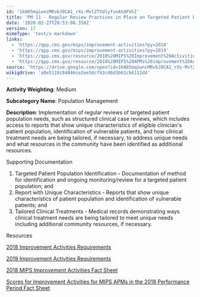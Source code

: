 ```yaml
---
id: '1kN85mqiwncMRvbJ0CA1_rXs-MvtZTXdlyfunAtdFVhI'
title: 'PM 11 - Regular Review Practices in Place on Targeted Patient Population Needs'
date: '2020-02-27T20:53:08.350Z'
version: 17
mimeType: 'text/x-markdown'
links:
  - 'https://qpp.cms.gov/mips/improvement-activities?py=2018'
  - 'https://qpp.cms.gov/mips/improvement-activities?py=2019'
  - 'https://qpp.cms.gov/resource/2018%20MIPS%20Improvement%20Activities%20Fact%20Sheet'
  - 'https://qpp.cms.gov/resource/2018%20MIPS%20APMs%20improvement%20Activities%20scores%20fact%20sheet'
source: 'https://drive.google.com/open?id=1kN85mqiwncMRvbJ0CA1_rXs-MvtZTXdlyfunAtdFVhI'
wikigdrive: 'a0e5118c84846ce2ee58cf93cd6d3b61cb6112d4'
---
```

**Activity Weighting**: Medium

**Subcategory Name**: Population Management

**Description**: Implementation of regular reviews of targeted patient population needs, such as structured clinical case reviews, which includes access to reports that show unique characteristics of eligible clinician's patient population, identification of vulnerable patients, and how clinical treatment needs are being tailored, if necessary, to address unique needs and what resources in the community have been identified as additional resources.

Supporting Documentation

1. Targeted Patient Population Identification - Documentation of method for identification and ongoing monitoring/review for a targeted patient population; and
2. Report with Unique Characteristics - Reports that show unique characteristics of patient population and identification of vulnerable patients; and
3. Tailored Clinical Treatments - Medical records demonstrating ways clinical treatment needs are being tailored to meet unique needs including additional community resources, if necessary.

Resources

[2018 Improvement Activities Requirements](https://qpp.cms.gov/mips/improvement-activities?py=2018)

[2019 Improvement Activities Requirements](https://qpp.cms.gov/mips/improvement-activities?py=2019)

[2018 MIPS Improvement Activities Fact Sheet](https://qpp.cms.gov/resource/2018%20MIPS%20Improvement%20Activities%20Fact%20Sheet)

[Scores for Improvement Activities for MIPS APMs in the 2018 Performance Period Fact Sheet](https://qpp.cms.gov/resource/2018%20MIPS%20APMs%20improvement%20Activities%20scores%20fact%20sheet)
